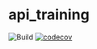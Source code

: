 # api_training

![Build](https://github.com/Never77/api_training/actions/workflows/build.yml/badge.svg)
[![codecov](https://codecov.io/gh/Never77/api_training/branch/main/graph/badge.svg?token=AIDF7YPXVN)](https://codecov.io/gh/Never77/api_training)
